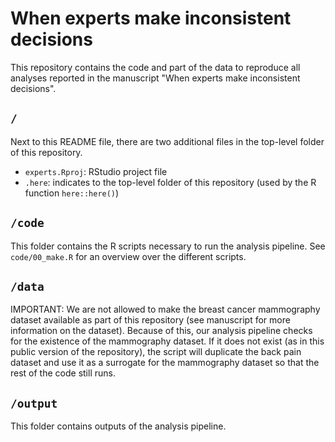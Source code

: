 # When experts make inconsistent decisions

This repository contains the code and part of the data to reproduce all analyses reported in the manuscript "When experts make inconsistent decisions".

## `/`

Next to this README file, there are two additional files in the top-level folder of this repository.

- `experts.Rproj`: RStudio project file
- `.here`: indicates to the top-level folder of this repository (used by the R function `here::here()`)


## `/code`

This folder contains the R scripts necessary to run the analysis pipeline. See `code/00_make.R` for an overview over the different scripts.


## `/data`

IMPORTANT: We are not allowed to make the breast cancer mammography dataset available as part of this repository (see manuscript for more information on the dataset). Because of this, our analysis pipeline checks for the existence of the mammography dataset. If it does not exist (as in this public version of the repository), the script will duplicate the back pain dataset and use it as a surrogate for the mammography dataset so that the rest of the code still runs.


## `/output`

This folder contains outputs of the analysis pipeline.
